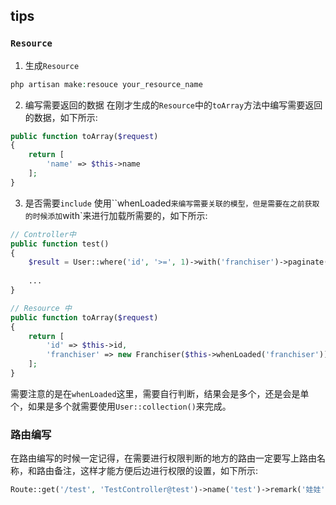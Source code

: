 ## **tips**

### `Resource`
1. 生成`Resource`
```php
php artisan make:resouce your_resource_name
```
2. 编写需要返回的数据
在刚才生成的`Resource`中的`toArray`方法中编写需要返回的数据，如下所示:
```php
public function toArray($request)
{
    return [
        'name' => $this->name
    ];
}
```
3. 是否需要`include`
使用``whenLoaded`来编写需要关联的模型，但是需要在之前获取的时候添加`with`来进行加载所需要的，如下所示:
```php
// Controller中
public function test()
{
    $result = User::where('id', '>=', 1)->with('franchiser')->paginate(10);
    
    ...
}

// Resource 中
public function toArray($request)
{
    return [
        'id' => $this->id,
        'franchiser' => new Franchiser($this->whenLoaded('franchiser'))
    ];
}
```
需要注意的是在`whenLoaded`这里，需要自行判断，结果会是多个，还是会是单个，如果是多个就需要使用`User::collection()`来完成。

### 路由编写
在路由编写的时候一定记得，在需要进行权限判断的地方的路由一定要写上路由名称，和路由备注，这样才能方便后边进行权限的设置，如下所示:
```php
Route::get('/test', 'TestController@test')->name('test')->remark('娃娃');
```
